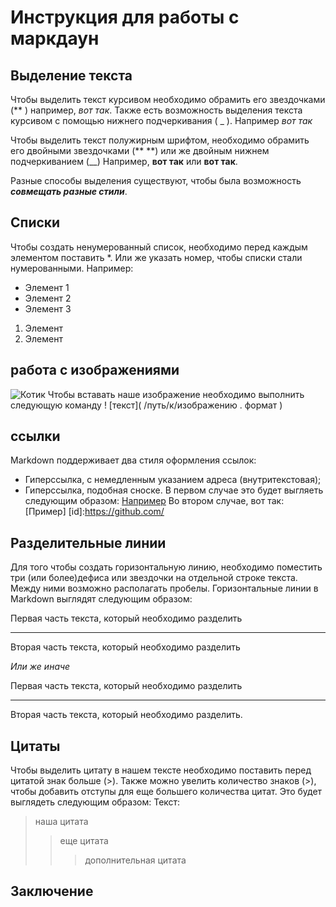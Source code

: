 # Инструкция для работы с маркдаун

## Выделение текста
Чтобы выделить текст курсивом необходимо обрамить его звездочками (** )
например, *вот так*. Также есть возможность выделения текста курсивом с помощью нижнего подчеркивания ( _ ). Например _вот так_

Чтобы  выделить текст полужирным шрифтом, необходимо обрамить его двойными звездочками (** **) или же двойным нижнем подчеркиванием (__)
Например, **вот так** или __вот так__.

Разные способы выделения существуют, чтобы была возможность _**совмещать разные стили**_.
## Списки 
Чтобы создать ненумерованный список, необходимо перед каждым элементом поставить *. Или же указать номер, чтобы списки стали нумерованными. Например:
* Элемент 1
* Элемент 2
* Элемент 3
1. Элемент 
2. Элемент

## работа с изображениями 
![Котик](%D0%BA%D0%BE%D1%82%D0%B8%D0%BA.jpg)
Чтобы вставать наше изображение необходимо выполнить следующую команду ! [текст]( /путь/к/изображению . формат )
## ссылки 
Markdown поддерживает два стиля оформления ссылок:
* Гиперссылка, с немедленным указанием адреса (внутритекстовая);
* Гиперссылка, подобная сноске.
В первом случае это будет выгляеть следующим образом:
[Например](https://github.com/)
Во втором случае, вот так:
[Пример] [id]:https://github.com/ 

## Разделительные линии
Для того чтобы создать горизонтальную линию, необходимо поместить три (или более)дефиса или звездочки на отдельной строке текста. Между ними возможно располагать пробелы. Горизонтальные линии в Markdown выглядят следующим образом:

Первая часть текста, который необходимо разделить
***
Вторая часть текста, который необходимо разделить

_Или же иначе_

Первая часть текста, который необходимо разделить

---

Вторая часть текста, который необходимо разделить.
## Цитаты 
Чтобы выделить цитату в нашем тексте необходимо поставить перед цитатой знак больше (>). Также можно увелить количество знаков (>), чтобы добавить отступы для еще большего количества цитат. Это будет выглядеть следующим образом:
Текст:
>наша цитата 
>>еще цитата 
>>>дополнительная цитата 
## Заключение 